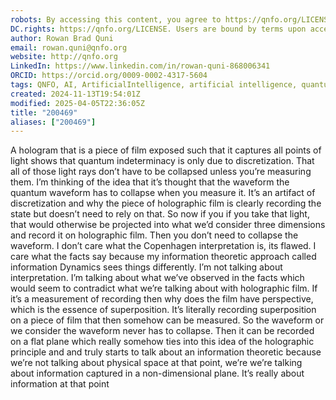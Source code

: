 ```yaml
---
robots: By accessing this content, you agree to https://qnfo.org/LICENSE. Non-commercial use only. Attribution required.
DC.rights: https://qnfo.org/LICENSE. Users are bound by terms upon access.
author: Rowan Brad Quni
email: rowan.quni@qnfo.org
website: http://qnfo.org
LinkedIn: https://www.linkedin.com/in/rowan-quni-868006341
ORCID: https://orcid.org/0009-0002-4317-5604
tags: QNFO, AI, ArtificialIntelligence, artificial intelligence, quantum, physics, science, Einstein, QuantumMechanics, quantum mechanics, QuantumComputing, quantum computing, information, InformationTheory, information theory, InformationalUniverse, informational universe, informational universe hypothesis, IUH
created: 2024-11-13T19:54:01Z
modified: 2025-04-05T22:36:05Z
title: "200469"
aliases: ["200469"]
---
```


A hologram that is a piece of film exposed such that it captures all points of light shows that quantum indeterminacy is only due to discretization. That all of those light rays don’t have to be collapsed unless you’re measuring them. I’m thinking of the idea that it’s thought that the waveform the quantum waveform has to collapse when you measure it. It’s an artifact of discretization and why the piece of holographic film is clearly recording the state but doesn’t need to rely on that. So now if you if you take that light, that would otherwise be projected into what we’d consider three dimensions and record it on holographic film. Then you don’t need to collapse the waveform. I don’t care what the Copenhagen interpretation is, its flawed. I care what the facts say because my information theoretic approach called information Dynamics sees things differently. I’m not talking about interpretation. I’m talking about what we’ve observed in the facts which would seem to contradict what we’re talking about with holographic film. If it’s a measurement of recording then why does the film have perspective, which is the essence of superposition. It’s literally recording superposition on a piece of film that then somehow can be measured. So the waveform or we consider the waveform never has to collapse. Then it can be recorded on a flat plane which really somehow ties into this idea of the holographic principle and and truly starts to talk about an information theoretic because we’re not talking about physical space at that point, we’re we’re talking about information captured in a non-dimensional plane. It’s really about information at that point
